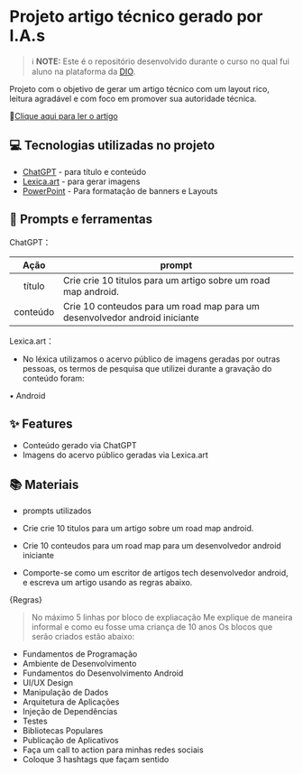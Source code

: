 # Projeto artigo técnico gerado por I.A.s


 > ℹ️ **NOTE:** Este é o repositório desenvolvido durante o curso no qual fui aluno na plataforma da [DIO](https://dio.me).

Projeto com o objetivo de gerar um artigo técnico com um layout rico, leitura agradável e com foco em promover sua autoridade técnica.

📕[Clique aqui para ler o artigo](https://github.com/Nunes982/prompts-para-artigo-generado-por-ia.git)

## 💻 Tecnologias utilizadas no projeto

- [ChatGPT](https://chat.openai.com/) - para título e conteúdo
- [Lexica.art](https://lexica.art/) - para gerar imagens
- [PowerPoint](https://www.microsoft.com/en/microsoft-365/powerpoint) - Para formatação de banners e Layouts

## 📄 Prompts e ferramentas


ChatGPT：

|   Ação   | prompt                                                                                                                                                                                                                                                                         |
| :------: | ------------------------------------------------------------------------------------------------------------------------------------------------------------------------------------------------------------------------------------------------------------------------------ |
|  título  | Crie crie 10 titulos para um artigo sobre um road map android.
| conteúdo | Crie 10 conteudos para um road map para um desenvolvedor android iniciante |


Lexica.art：

- No léxica utilizamos o acervo público de imagens geradas por outras pessoas, os termos de pesquisa que utilizei durante a gravação do conteúdo foram:

• Android



## ✨ Features

- Conteúdo gerado via ChatGPT
- Imagens do acervo público geradas via Lexica.art

## 📚 Materiais

- prompts utilizados

- Crie crie 10 titulos para um artigo sobre um road map android.
- Crie 10 conteudos para um road map para um desenvolvedor android iniciante


- Comporte-se como um escritor de artigos tech desenvolvedor android, e escreva um artigo usando as regras abaixo.

{Regras}
> No máximo 5 linhas por bloco de expliacação
> Me explique de maneira informal e como eu fosse uma criança de 10 anos 
> Os blocos que serão criados estão abaixo:
- Fundamentos de Programação
- Ambiente de Desenvolvimento
- Fundamentos do Desenvolvimento Android
- UI/UX Design
- Manipulação de Dados
- Arquitetura de Aplicações
- Injeção de Dependências
- Testes
- Bibliotecas Populares
- Publicação de Aplicativos
- Faça um call to action para minhas redes sociais
- Coloque 3 hashtags que façam sentido
